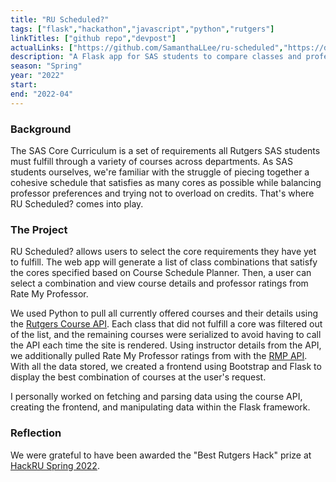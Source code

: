 ```yaml
---
title: "RU Scheduled?"
tags: ["flask","hackathon","javascript","python","rutgers"]
linkTitles: ["github repo","devpost"]
actualLinks: ["https://github.com/SamanthaLLee/ru-scheduled","https://devpost.com/software/ru-scheduled"]
description: "A Flask app for SAS students to compare classes and professors."
season: "Spring"
year: "2022"
start: 
end: "2022-04"
--- 
```


### Background
The SAS Core Curriculum is a set of requirements all Rutgers SAS students must fulfill through a variety of courses across departments. As SAS students ourselves, we're familiar with the struggle of piecing together a cohesive schedule that satisfies as many cores as possible while balancing professor preferences and trying not to overload on credits. That's where RU Scheduled? comes into play.

### The Project 
RU Scheduled? allows users to select the core requirements they have yet to fulfill. The web app will generate a list of class combinations that satisfy the cores specified based on Course Schedule Planner. Then, a user can select a combination and view course details and professor ratings from Rate My Professor.

We used Python to pull all currently offered courses and their details using the [Rutgers Course API](https://davidparsons.io/Rutgers-Course-API/). Each class that did not fulfill a core was filtered out of the list, and the remaining courses were serialized to avoid having to call the API each time the site is rendered. Using instructor details from the API, we additionally pulled Rate My Professor ratings from with the [RMP API](https://pypi.org/project/RateMyProfessorAPI/). With all the data stored, we created a frontend using Bootstrap and Flask to display the best combination of courses at the user's request. 

I personally worked on fetching and parsing data using the course API, creating the frontend, and manipulating data within the Flask framework.

### Reflection
We were grateful to have been awarded the "Best Rutgers Hack" prize at <a href="https://hackru-s22.devpost.com/">HackRU Spring 2022</a>.